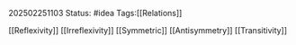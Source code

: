 202502251103
Status: #idea
Tags:[[Relations]]

[[Reflexivity]]
[[Irreflexivity]]
[[Symmetric]]
[[Antisymmetry]]
[[Transitivity]]
